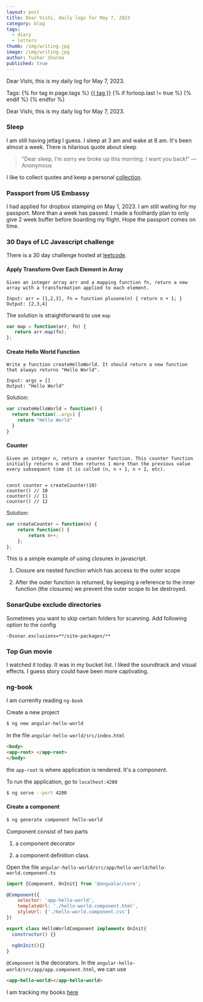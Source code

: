 ```yaml
---
layout: post
title: Dear Vishi, daily logs for May 7, 2023
category: blog
tags:
  - diary
  - letters
thumb: /img/writing.jpg
image: /img/writing.jpg
author: Tushar Sharma
published: true
---
```


Dear Vishi, this is my daily log for May 7, 2023.<!-- truncate_here -->
<p>Tags: {% for tag in page.tags %} <a class="mytag" href="/tag/{{ tag }}" title="View posts tagged with &quot;{{ tag }}&quot;">{{ tag }}</a>  {% if forloop.last != true %} {% endif %} {% endfor %} </p>

<!--begin_of_post -->

Dear Vishi, this is my daily log for May 7, 2023.

### Sleep

I am still having jetlag I guess. I sleep at 3 am and wake at 8 am. It's been almost a week. There is hilarious quote about sleep

> "Dear sleep, I’m sorry we broke up this morning. I want you back!" — Anonymous

I like to collect quotes and keep a personal [collection](https://randomwits.com/quotes/).


### Passport from US Embassy

I had applied for dropbox stamping on May 1, 2023. I am still waiting for my passport. More than a week has passed. I made a foolhardy plan to only give 2 week buffer before boarding my flight. Hope the passport comes on time.

### 30 Days of LC Javascript challenge

There is a 30 day challenge hosted at [leetcode](https://leetcode.com/discuss/study-guide/3458761/day-4-30-days-of-lc-javascript-challenge).

####  Apply Transform Over Each Element in Array

```
Given an integer array arr and a mapping function fn, return a new array with a transformation applied to each element.

Input: arr = [1,2,3], fn = function plusone(n) { return n + 1; }
Output: [2,3,4]
```

The solution is straightforward to use `map`

```javascript
var map = function(arr, fn) {
   return arr.map(fn);
};
```

#### Create Hello World Function

```
Write a function createHelloWorld. It should return a new function that always returns "Hello World".

Input: args = []
Output: "Hello World"
```

Solution:

```javascript
var createHelloWorld = function() {
  return function(..args) {
    return "Hello World"
  }
}
```

#### Counter

```
Given an integer n, return a counter function. This counter function initially returns n and then returns 1 more than the previous value every subsequent time it is called (n, n + 1, n + 2, etc).


const counter = createCounter(10)
counter() // 10
counter() // 11
counter() // 12
```

Solution:

```javascript
var createCounter = function(n) {
    return function() {
        return n++;
    };
};

```

This is a simple example of using closures in javascript.

1. Closure are nested function which has access to the outer scope

2. After the outer function is returned, by keeping a reference to the inner function (the closures) we prevent the outer scope to be destroyed.

### SonarQube exclude directories

Sometimes you want to skip certain folders for scanning. Add following option to the config

```
-Dsonar.exclusions=**/site-packages/**
```

### Top Gun movie

I watched it today. It was in my bucket list. I liked the soundtrack and visual effects.  I guess story could have been more captivating.

### ng-book

I am currenlty reading `ng-book`

Create a new project

```bash
$ ng new angular-hello-world
```

In the file `angular-hello-world/src/index.html`

```html
<body>
<app-root> </app-root>
</body>
```

the `app-root` is where application is rendered. It's a component.

To run the application, go to `localhost:4200`

```bash
$ ng serve --port 4200
```

#### Create a component

```bash
$ ng generate component hello-world
```

Component consist of two parts

1. a component decorator

2. a component definition class

Open the file `angular-hello-world/src/app/hello-world/hello-world.component.ts`

```javascript
import {Component, OnInit} from '@angualar/core';

@Component({
    selector: 'app-hello-world',
    templateUrl: './hello-world.component.html',
    styleUrl: ['./hello-world.component.css']
})

export class HelloWorldComponent implements OnInit{
  constructor() {}

  ngOnInit(){}
}
```

`@Component` is the decorators. In the `angular-hello-world/src/app/app.component.html`, we can use

```html
<app-hello-world></app-hello-world>
```

I am tracking my books [here](https://randomwits.com/books)

